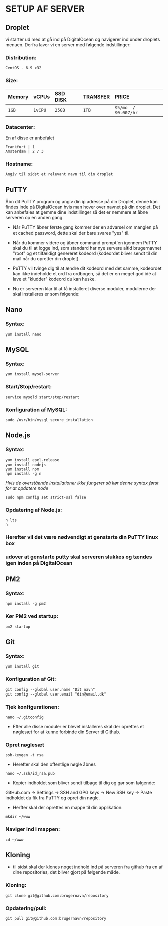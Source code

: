 # SETUP AF SERVER 
## Droplet
vi starter ud med at gå ind på DigitalOcean og navigerer ind under droplets menuen. Derfra laver vi en server med følgende indstillinger:

### Distribution:
```
CentOS - 6.9 x32
```
### Size:

|Memory       |vCPUs   |SSD DISK       | TRANSFER | PRICE |
|:----------|:----------|:----------------|:------------|:-------|
|`1GB` |`1vCPU`   |`25GB` | `1TB` | `$5/mo  / $0.007/hr`

### Datacenter:
En af disse er anbefalet
```
Frankfurt | 1
Amsterdam | 2 / 3
```

### Hostname:
```
Angiv til sidst et relevant navn til din droplet
```

## PuTTY
Åbn dit PuTTY program og angiv din ip adresse på din Droplet, denne kan findes inde på DigitalOcean hvis man hover over navnet på din droplet. Det kan anbefales at gemme dine indstillinger så det er nemmere at åbne serveren op en anden gang.
* Når PuTTY åbner første gang kommer der en advarsel om manglen på et cached password, dette skal der bare svares "yes" til.

* Når du kommer videre og åbner command prompt'en igennem PuTTY skal du til at logge ind, som standard har nye servere altid brugernavnet "root" og et tilfældigt genereret kodeord (kodeordet bliver sendt til din mail når du opretter din droplet).

*  PuTTY vil tvinge dig til at ændre dit kodeord med det samme, kodeordet kan ikke indeholde et ord fra ordbogen, så det er en meget god idé at lave et "kludder" kodeord du kan huske.

* Nu er serveren klar til at få installeret diverse moduler, modulerne der skal installeres er som følgende:
## Nano
### Syntax:
```
yum install nano
```
## MySQL
### Syntax:
```
yum install mysql-server
```
### Start/Stop/restart:
```
service mysqld start/stop/restart
```
### Konfiguration af MySQL:
```
sudo /usr/bin/mysql_secure_installation
```

## Node.js
### Syntax:
```
yum install epel-release
yum install nodejs
yum install npm
npm install -g n
```
_Hvis de overstående installationer ikke fungerer så kør denne syntax først for at opdatere node_
```
sudo npm config set strict-ssl false
```  
### Opdatering af Node.js:

```
n lts
n
```
### Herefter vil det være nødvendigt at genstarte din PuTTY linux box
### udover at genstarte putty skal serveren slukkes og tændes igen inden på DigitalOcean
## PM2
### Syntax:
```
npm install -g pm2
```
### Kør PM2 ved startup:
```
pm2 startup
```
## Git
### Syntax: 
```
yum install git
```
### Konfiguration af Git:
```
git config --global user.name "Dit navn"
git config --global user.email "din@email.dk"
```
### Tjek konfigurationen:
```
nano ~/.gitconfig
```


* Efter alle disse moduler er blevet installeres skal der oprettes et nøglesæt for at kunne forbinde din Server til Github.
### Opret nøglesæt
```
ssh-keygen -t rsa
```
* Herefter skal den offentlige nøgle åbnes
```
nano ~/.ssh/id_rsa.pub
```
* Kopier indholdet som bliver sendt tilbage til dig og gør som følgende:

GitHub.com -> Settings -> SSH and GPG keys -> New SSH key -> Paste indholdet du fik fra PuTTY og opret din nøgle.

* Herfter skal der oprettes en mappe til din applikation:
```
mkdir ~/www
```
### Naviger ind i mappen:
```
cd ~/www
```
## Kloning
* til sidst skal der klones noget indhold ind på serveren fra github fra en af dine repositories, det bliver gjort på følgende måde.
### Kloning:
```
git clone git@github.com:brugernavn/repository
```
### Opdatering/pull:
```
git pull git@github.com:brugernavn/repository
```